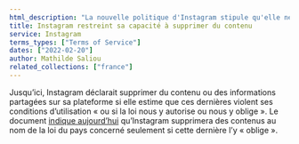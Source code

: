 ```yaml
---
html_description: "La nouvelle politique d'Instagram stipule qu'elle ne supprimera du contenu que si elle est légalement \"tenue\" de le faire, ce qui constitue un changement par rapport à la politique précédente qui autorisait la suppression si elle était \"autorisée\" par la loi."
title: Instagram restreint sa capacité à supprimer du contenu
service: Instagram
terms_types: ["Terms of Service"]
dates: ["2022-02-20"]
author: Mathilde Saliou
related_collections: ["france"]
---
```


Jusqu’ici, Instagram déclarait supprimer du contenu ou des informations partagées sur sa plateforme si elle estime que ces dernières violent ses conditions d’utilisation « ou si la loi nous y autorise ou nous y oblige ». Le document [indique aujourd’hui](https://github.com/OpenTermsArchive/france-versions/commit/b8b71e45d56728242ce7c5da3e8b7ef790eec57a#diff-311682cd6d20df952901439aefad05738f09eb8ca4f505b3af21ce20ff70f23aR109) qu’Instagram supprimera des contenus au nom de la loi du pays concerné seulement si cette dernière l’y « oblige ».

